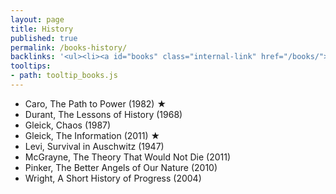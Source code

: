 ```yaml
---
layout: page
title: History
published: true
permalink: /books-history/
backlinks: '<ul><li><a id="books" class="internal-link" href="/books/">Books</a></li></ul>'
tooltips: 
- path: tooltip_books.js
---
```


* Caro, The Path to Power (1982) ★
* Durant, The Lessons of History (1968)
* Gleick, Chaos (1987)
* Gleick, The Information (2011) ★
* Levi, Survival in Auschwitz (1947)
* McGrayne, The Theory That Would Not Die (2011)
* Pinker, The Better Angels of Our Nature (2010)
* Wright, A Short History of Progress (2004)
